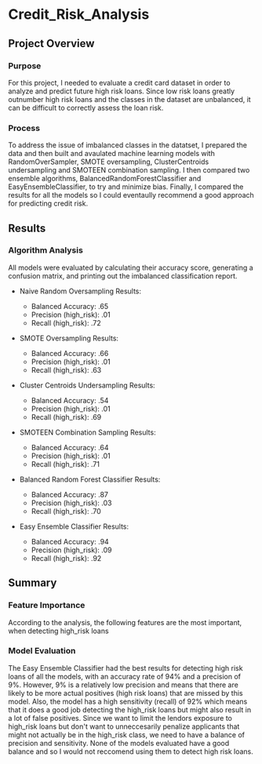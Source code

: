 # Credit_Risk_Analysis

## Project Overview
### Purpose
For this project, I needed to evaluate a credit card dataset in order to analyze and predict future high risk loans.  Since low risk loans greatly outnumber high risk loans and the classes in the dataset are unbalanced, it can be difficult to correctly assess the loan risk.  
### Process
To address the issue of imbalanced classes in the datatset, I prepared the data and then built and avaulated machine learning models with RandomOverSampler, SMOTE oversampling, ClusterCentroids undersampling and SMOTEEN combination sampling.  I then compared two ensemble algorithms, BalancedRandomForestClassifier and EasyEnsembleClassifier, to try and minimize bias.  Finally, I compared the results for all the models so I could eventaully recommend a good approach for predicting credit risk.   

## Results
### Algorithm Analysis
All models were evaluated by calculating their accuracy score, generating a confusion matrix, and printing out the imbalanced classification report.

* Naive Random Oversampling Results:
    * Balanced Accuracy:  .65
    * Precision (high_risk):  .01  
    * Recall (high_risk):  .72  




* SMOTE Oversampling Results:
    * Balanced Accuracy:  .66
    * Precision (high_risk):  .01  
    * Recall (high_risk):  .63




* Cluster Centroids Undersampling Results:
    * Balanced Accuracy:  .54
    * Precision (high_risk):  .01
    * Recall (high_risk):  .69




* SMOTEEN Combination Sampling Results:
    * Balanced Accuracy:  .64
    * Precision (high_risk):  .01 
    * Recall (high_risk):  .71




* Balanced Random Forest Classifier Results:
    * Balanced Accuracy:  .87
    * Precision (high_risk):  .03 
    * Recall (high_risk):  .70




* Easy Ensemble Classifier Results:
    * Balanced Accuracy:  .94
    * Precision (high_risk):  .09 
    * Recall (high_risk):  .92





## Summary
### Feature Importance
According to the analysis, the following features are the most important, when detecting high_risk loans



### Model Evaluation
The Easy Ensemble Classifier had the best results for detecting high risk loans of all the models, with an accuracy rate of 94% and a precision of 9%.   However, 9% is a relatively low precision and means that there are likely to be more actual positives (high risk loans) that are missed by this model. Also, the model has a high sensitivity (recall) of 92% which means that it does a good job detecting the high_risk loans but might also result in a lot of false positives.  Since we want to limit the lendors exposure to high_risk loans but don't want to unneccesarily penalize applicants that might not actually be in the high_risk class, we need to have a balance of precision and sensitivity.  None of the models evaluated have a good balance and so I would not reccomend using them to detect high risk loans.   




 
